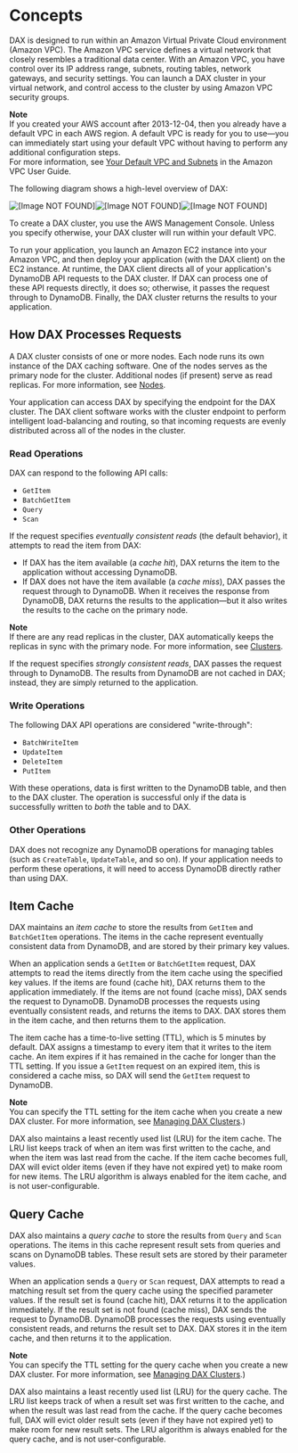 # Concepts<a name="DAX.concepts"></a>

DAX is designed to run within an Amazon Virtual Private Cloud environment \(Amazon VPC\)\. The Amazon VPC service defines a virtual network that closely resembles a traditional data center\. With an Amazon VPC, you have control over its IP address range, subnets, routing tables, network gateways, and security settings\. You can launch a DAX cluster in your virtual network, and control access to the cluster by using Amazon VPC security groups\.

**Note**  
If you created your AWS account after 2013\-12\-04, then you already have a default VPC in each AWS region\. A default VPC is ready for you to use—you can immediately start using your default VPC without having to perform any additional configuration steps\.  
For more information, see [Your Default VPC and Subnets](http://docs.aws.amazon.com/AmazonVPC/latest/UserGuide/default-vpc.html) in the Amazon VPC User Guide\.

The following diagram shows a high\-level overview of DAX:

![\[Image NOT FOUND\]](http://docs.aws.amazon.com/amazondynamodb/latest/developerguide/images/dax_high_level.png)![\[Image NOT FOUND\]](http://docs.aws.amazon.com/amazondynamodb/latest/developerguide/)![\[Image NOT FOUND\]](http://docs.aws.amazon.com/amazondynamodb/latest/developerguide/)

To create a DAX cluster, you use the AWS Management Console\. Unless you specify otherwise, your DAX cluster will run within your default VPC\.

To run your application, you launch an Amazon EC2 instance into your Amazon VPC, and then deploy your application \(with the DAX client\) on the EC2 instance\. At runtime, the DAX client directs all of your application's DynamoDB API requests to the DAX cluster\. If DAX can process one of these API requests directly, it does so; otherwise, it passes the request through to DynamoDB\. Finally, the DAX cluster returns the results to your application\.

## How DAX Processes Requests<a name="DAX.concepts.request-processing"></a>

A DAX cluster consists of one or more nodes\. Each node runs its own instance of the DAX caching software\. One of the nodes serves as the primary node for the cluster\. Additional nodes \(if present\) serve as read replicas\. For more information, see [Nodes](DAX.concepts.cluster.md#DAX.concepts.nodes)\.

Your application can access DAX by specifying the endpoint for the DAX cluster\. The DAX client software works with the cluster endpoint to perform intelligent load\-balancing and routing, so that incoming requests are evenly distributed across all of the nodes in the cluster\.

### Read Operations<a name="w3ab1c27c15c14b6"></a>

DAX can respond to the following API calls:
+ `GetItem`
+ `BatchGetItem`
+ `Query`
+ `Scan`

If the request specifies *eventually consistent reads* \(the default behavior\), it attempts to read the item from DAX:
+ If DAX has the item available \(a *cache hit*\), DAX returns the item to the application without accessing DynamoDB\.
+ If DAX does not have the item available \(a *cache miss*\), DAX passes the request through to DynamoDB\. When it receives the response from DynamoDB, DAX returns the results to the application—but it also writes the results to the cache on the primary node\.

**Note**  
If there are any read replicas in the cluster, DAX automatically keeps the replicas in sync with the primary node\. For more information, see [Clusters](DAX.concepts.cluster.md#DAX.concepts.clusters)\.

If the request specifies *strongly consistent reads*, DAX passes the request through to DynamoDB\. The results from DynamoDB are not cached in DAX; instead, they are simply returned to the application\.

### Write Operations<a name="w3ab1c27c15c14b8"></a>

The following DAX API operations are considered "write\-through":
+ `BatchWriteItem`
+ `UpdateItem`
+ `DeleteItem`
+ `PutItem`

With these operations, data is first written to the DynamoDB table, and then to the DAX cluster\. The operation is successful only if the data is successfully written to *both* the table and to DAX\.

### Other Operations<a name="w3ab1c27c15c14c10"></a>

DAX does not recognize any DynamoDB operations for managing tables \(such as `CreateTable`, `UpdateTable`, and so on\)\. If your application needs to perform these operations, it will need to access DynamoDB directly rather than using DAX\.

## Item Cache<a name="DAX.concepts.item-cache"></a>

DAX maintains an *item cache* to store the results from `GetItem` and `BatchGetItem` operations\. The items in the cache represent eventually consistent data from DynamoDB, and are stored by their primary key values\.

When an application sends a `GetItem` or `BatchGetItem` request, DAX attempts to read the items directly from the item cache using the specified key values\. If the items are found \(cache hit\), DAX returns them to the application immediately\. If the items are not found \(cache miss\), DAX sends the request to DynamoDB\. DynamoDB processes the requests using eventually consistent reads, and returns the items to DAX\. DAX stores them in the item cache, and then returns them to the application\.

The item cache has a time\-to\-live setting \(TTL\), which is 5 minutes by default\. DAX assigns a timestamp to every item that it writes to the item cache\. An item expires if it has remained in the cache for longer than the TTL setting\. If you issue a `GetItem` request on an expired item, this is considered a cache miss, so DAX will send the `GetItem` request to DynamoDB\.

**Note**  
You can specify the TTL setting for the item cache when you create a new DAX cluster\. For more information, see [Managing DAX Clusters](DAX.cluster-management.md)\.\)

DAX also maintains a least recently used list \(LRU\) for the item cache\. The LRU list keeps track of when an item was first written to the cache, and when the item was last read from the cache\. If the item cache becomes full, DAX will evict older items \(even if they have not expired yet\) to make room for new items\. The LRU algorithm is always enabled for the item cache, and is not user\-configurable\.

## Query Cache<a name="DAX.concepts.query-cache"></a>

DAX also maintains a *query cache* to store the results from `Query` and `Scan` operations\. The items in this cache represent result sets from queries and scans on DynamoDB tables\. These result sets are stored by their parameter values\.

When an application sends a `Query` or `Scan` request, DAX attempts to read a matching result set from the query cache using the specified parameter values\. If the result set is found \(cache hit\), DAX returns it to the application immediately\. If the result set is not found \(cache miss\), DAX sends the request to DynamoDB\. DynamoDB processes the requests using eventually consistent reads, and returns the result set to DAX\. DAX stores it in the item cache, and then returns it to the application\.

**Note**  
You can specify the TTL setting for the query cache when you create a new DAX cluster\. For more information, see [Managing DAX Clusters](DAX.cluster-management.md)\.\)

DAX also maintains a least recently used list \(LRU\) for the query cache\. The LRU list keeps track of when a result set was first written to the cache, and when the result was last read from the cache\. If the query cache becomes full, DAX will evict older result sets \(even if they have not expired yet\) to make room for new result sets\. The LRU algorithm is always enabled for the query cache, and is not user\-configurable\.